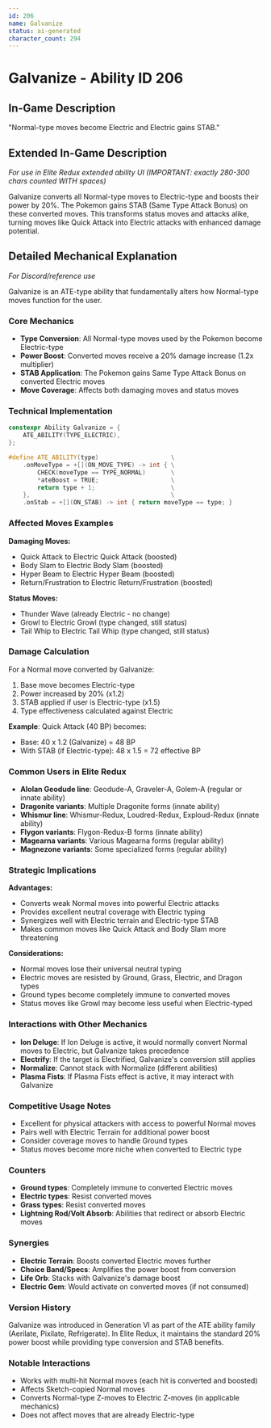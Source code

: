 ```yaml
---
id: 206
name: Galvanize
status: ai-generated
character_count: 294
---
```


# Galvanize - Ability ID 206

## In-Game Description
"Normal-type moves become Electric and Electric gains STAB."

## Extended In-Game Description
*For use in Elite Redux extended ability UI (IMPORTANT: exactly 280-300 chars counted WITH spaces)*

Galvanize converts all Normal-type moves to Electric-type and boosts their power by 20%. The Pokemon gains STAB (Same Type Attack Bonus) on these converted moves. This transforms status moves and attacks alike, turning moves like Quick Attack into Electric attacks with enhanced damage potential.

## Detailed Mechanical Explanation
*For Discord/reference use*

Galvanize is an ATE-type ability that fundamentally alters how Normal-type moves function for the user.

### Core Mechanics
- **Type Conversion**: All Normal-type moves used by the Pokemon become Electric-type
- **Power Boost**: Converted moves receive a 20% damage increase (1.2x multiplier)
- **STAB Application**: The Pokemon gains Same Type Attack Bonus on converted Electric moves
- **Move Coverage**: Affects both damaging moves and status moves

### Technical Implementation
```cpp
constexpr Ability Galvanize = {
    ATE_ABILITY(TYPE_ELECTRIC),
};

#define ATE_ABILITY(type)                    \
    .onMoveType = +[](ON_MOVE_TYPE) -> int { \
        CHECK(moveType == TYPE_NORMAL)       \
        *ateBoost = TRUE;                    \
        return type + 1;                     \
    },                                       \
    .onStab = +[](ON_STAB) -> int { return moveType == type; }
```

### Affected Moves Examples
**Damaging Moves:**
- Quick Attack to Electric Quick Attack (boosted)
- Body Slam to Electric Body Slam (boosted)
- Hyper Beam to Electric Hyper Beam (boosted)
- Return/Frustration to Electric Return/Frustration (boosted)

**Status Moves:**
- Thunder Wave (already Electric - no change)
- Growl to Electric Growl (type changed, still status)
- Tail Whip to Electric Tail Whip (type changed, still status)

### Damage Calculation
For a Normal move converted by Galvanize:
1. Base move becomes Electric-type
2. Power increased by 20% (x1.2)
3. STAB applied if user is Electric-type (x1.5)
4. Type effectiveness calculated against Electric

**Example**: Quick Attack (40 BP) becomes:
- Base: 40 x 1.2 (Galvanize) = 48 BP
- With STAB (if Electric-type): 48 x 1.5 = 72 effective BP

### Common Users in Elite Redux
- **Alolan Geodude line**: Geodude-A, Graveler-A, Golem-A (regular or innate ability)
- **Dragonite variants**: Multiple Dragonite forms (innate ability)
- **Whismur line**: Whismur-Redux, Loudred-Redux, Exploud-Redux (innate ability)
- **Flygon variants**: Flygon-Redux-B forms (innate ability)
- **Magearna variants**: Various Magearna forms (regular ability)
- **Magnezone variants**: Some specialized forms (regular ability)

### Strategic Implications
**Advantages:**
- Converts weak Normal moves into powerful Electric attacks
- Provides excellent neutral coverage with Electric typing
- Synergizes well with Electric terrain and Electric-type STAB
- Makes common moves like Quick Attack and Body Slam more threatening

**Considerations:**
- Normal moves lose their universal neutral typing
- Electric moves are resisted by Ground, Grass, Electric, and Dragon types
- Ground types become completely immune to converted moves
- Status moves like Growl may become less useful when Electric-typed

### Interactions with Other Mechanics
- **Ion Deluge**: If Ion Deluge is active, it would normally convert Normal moves to Electric, but Galvanize takes precedence
- **Electrify**: If the target is Electrified, Galvanize's conversion still applies
- **Normalize**: Cannot stack with Normalize (different abilities)
- **Plasma Fists**: If Plasma Fists effect is active, it may interact with Galvanize

### Competitive Usage Notes
- Excellent for physical attackers with access to powerful Normal moves
- Pairs well with Electric Terrain for additional power boost
- Consider coverage moves to handle Ground types
- Status moves become more niche when converted to Electric type

### Counters
- **Ground types**: Completely immune to converted Electric moves
- **Electric types**: Resist converted moves
- **Grass types**: Resist converted moves  
- **Lightning Rod/Volt Absorb**: Abilities that redirect or absorb Electric moves

### Synergies
- **Electric Terrain**: Boosts converted Electric moves further
- **Choice Band/Specs**: Amplifies the power boost from conversion
- **Life Orb**: Stacks with Galvanize's damage boost
- **Electric Gem**: Would activate on converted moves (if not consumed)

### Version History
Galvanize was introduced in Generation VI as part of the ATE ability family (Aerilate, Pixilate, Refrigerate). In Elite Redux, it maintains the standard 20% power boost while providing type conversion and STAB benefits.

### Notable Interactions
- Works with multi-hit Normal moves (each hit is converted and boosted)
- Affects Sketch-copied Normal moves
- Converts Normal-type Z-moves to Electric Z-moves (in applicable mechanics)
- Does not affect moves that are already Electric-type